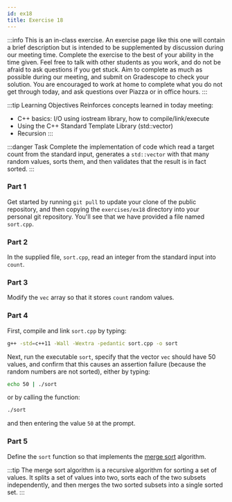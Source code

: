 ```yaml
---
id: ex18
title: Exercise 18
---
```


:::info
This is an in-class exercise. An exercise page like this one will contain a brief description but is intended to be supplemented by discussion during our meeting time. Complete the exercise to the best of your ability in the time given. Feel free to talk with other students as you work, and do not be afraid to ask questions if you get stuck. Aim to complete as much as possible during our meeting, and submit on Gradescope to check your solution. You are encouraged to work at home to complete what you do not get through today, and ask questions over Piazza or in office hours.
:::


:::tip Learning Objectives
Reinforces concepts learned in today meeting:
* C++ basics: I/O using iostream library, how to compile/link/execute
* Using the C++ Standard Template Library (std::vector)
* Recursion
:::

:::danger Task
Complete the implementation of code which read a target count from the standard input, generates a `std::vector` with that many random values, sorts them, and then validates that the result is in fact sorted.
:::

### Part 1
Get started by running `git pull` to update your clone of the public repository, and then copying the `exercises/ex18` directory into your personal git repository. You'll see that we have provided a file named `sort.cpp`.


### Part 2
In the supplied file, `sort.cpp`, read an integer from the standard input into `count`.

### Part 3
Modify the `vec` array so that it stores `count` random values.

### Part 4
First, compile and link `sort.cpp` by typing:

```bash
g++ -std=c++11 -Wall -Wextra -pedantic sort.cpp -o sort
```
Next, run the executable `sort`, specify that the vector `vec` should have 50 values, and confirm that this causes an assertion failure (because the random numbers are not sorted), either by typing:

```bash
echo 50 | ./sort
```

or by calling the function:

```bash
./sort
```
and then entering the value `50` at the prompt.

### Part 5
Define the `sort` function so that implements the [merge sort](https://en.wikipedia.org/wiki/Merge_sort) algorithm.

:::tip
The merge sort algorithm is a recursive algorithm for sorting a set of values. It splits a set of values into two, sorts each of the two subsets independently, and then merges the two sorted subsets into a single sorted set.
:::
